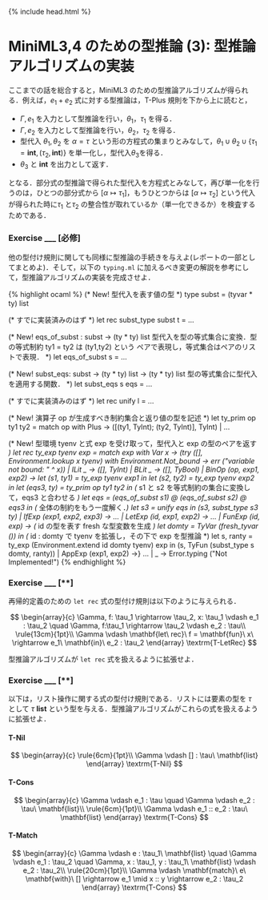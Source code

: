 {% include head.html %}

# MiniML3,4 のための型推論 (3): 型推論アルゴリズムの実装

ここまでの話を総合すると，MiniML3 のための型推論アルゴリズムが得られる．例えば，$e_1 + e_2$ 式に対する型推論は，$\textrm{T-Plus}$ 規則を下から上に読むと，

- $\Gamma, e_1$ を入力として型推論を行い，$\theta_1$，$\tau_1$ を得る．
- $\Gamma, e_2$ を入力として型推論を行い，$\theta_2$，$\tau_2$ を得る．
- 型代入 $\theta_1, \theta_2$ を $\alpha = \tau$ という形の方程式の集まりとみなして，$\theta_1 \cup \theta_2 \cup \{\tau_1 = \mathbf{int}, (\tau_2, \mathbf{int})\}$ を単一化し，型代入$\theta_3$を得る．
- $\theta_3$ と $\mathbf{int}$ を出力として返す．

となる．部分式の型推論で得られた型代入を方程式とみなして，再び単一化を行うのは，ひとつの部分式から $[\alpha \mapsto \tau_1]$，もうひとつからは $[\alpha \mapsto \tau_2]$ という代入が得られた時に$\tau_1$ と$\tau_2$ の整合性が取れているか（単一化できるか）を検査するためである．

### Exercise ___ [必修]
他の型付け規則に関しても同様に型推論の手続きを与えよ(レポートの一部としてまとめよ)．そして，以下の `typing.ml` に加えるべき変更の解説を参考にして，型推論アルゴリズムの実装を完成させよ．

{% highlight ocaml %}
(* New! 型代入を表す値の型 *)
type subst = (tyvar * ty) list

(* すでに実装済みのはず *)
let rec subst_type subst t = ...

(* New! eqs_of_subst : subst -> (ty * ty) list
   型代入を型の等式集合に変換．型の等式制約 ty1 = ty2 は (ty1,ty2) という
   ペアで表現し，等式集合はペアのリストで表現． *)
let eqs_of_subst s = ... 

(* New! 
   subst_eqs: subst -> (ty * ty) list -> (ty * ty) list
   型の等式集合に型代入を適用する関数． *)
let subst_eqs s eqs = ...

(* すでに実装済みのはず *)
let rec unify l = ... 

(* New! 演算子 op が生成すべき制約集合と返り値の型を記述 *)
let ty_prim op ty1 ty2 = match op with
    Plus -> ([(ty1, TyInt); (ty2, TyInt)], TyInt)
  | ...

(* New! 型環境 tyenv と式 exp を受け取って，型代入と exp の型のペアを返す *)
let rec ty_exp tyenv exp =
  match exp with
    Var x ->
     (try ([], Environment.lookup x tyenv) with
         Environment.Not_bound -> err ("variable not bound: " ^ x))
  | ILit _ -> ([], TyInt)
  | BLit _ -> ([], TyBool)
  | BinOp (op, exp1, exp2) ->
      let (s1, ty1) = ty_exp tyenv exp1 in
      let (s2, ty2) = ty_exp tyenv exp2 in
      let (eqs3, ty) = ty_prim op ty1 ty2 in
	  (* s1 と s2 を等式制約の集合に変換して，eqs3 と合わせる *)
      let eqs = (eqs_of_subst s1) @ (eqs_of_subst s2) @ eqs3 in
	  (* 全体の制約をもう一度解く．*)
      let s3 = unify eqs in (s3, subst_type s3 ty)
  | IfExp (exp1, exp2, exp3) -> ...
  | LetExp (id, exp1, exp2) -> ...
  | FunExp (id, exp) ->
      (* id の型を表す fresh な型変数を生成 *)
      let domty = TyVar (fresh_tyvar ()) in
	  (* id : domty で tyenv を拡張し，その下で exp を型推論 *)
      let s, ranty =
        ty_exp (Environment.extend id domty tyenv) exp in
        (s, TyFun (subst_type s domty, ranty))
  | AppExp (exp1, exp2) ->} ...
  | _ -> Error.typing ("Not Implemented!")
{% endhighlight %}

### Exercise ___ [**]
再帰的定義のための `let rec` 式の型付け規則は以下のように与えられる．

$$
\begin{array}{c}
\Gamma, f: \tau_1 \rightarrow \tau_2, x: \tau_1 \vdash e_1 : \tau_2 \quad
\Gamma, f:\tau_1 \rightarrow \tau_2 \vdash e_2 : \tau\\
\rule{13cm}{1pt}\\
\Gamma \vdash \mathbf{let\ rec}\ f = \mathbf{fun}\ x\ \rightarrow e_1\ \mathbf{in}\ e_2 : \tau_2
\end{array}
\textrm{T-LetRec}
$$

型推論アルゴリズムが `let rec` 式を扱えるように拡張せよ．



### Exercise ___ [**]

以下は，リスト操作に関する式の型付け規則である．リストには要素の型を $\tau$ として $\tau\ \mathbf{list}$ という型を与える．型推論アルゴリズムがこれらの式を扱えるように拡張せよ．

#### T-Nil

$$
\begin{array}{c}
\rule{6cm}{1pt}\\
\Gamma \vdash [] : \tau\ \mathbf{list}
\end{array}
\textrm{T-Nil}
$$

#### T-Cons

$$
\begin{array}{c}
\Gamma \vdash e_1 : \tau \quad
\Gamma \vdash e_2 : \tau\ \mathbf{list}\\
\rule{6cm}{1pt}\\
\Gamma \vdash e_1 :: e_2 : \tau\ \mathbf{list}
\end{array}
\textrm{T-Cons}
$$

#### T-Match

$$
\begin{array}{c}
\Gamma \vdash e : \tau_1\ \mathbf{list} \quad
\Gamma \vdash e_1 : \tau_2 \quad
\Gamma, x : \tau_1, y : \tau_1\ \mathbf{list} \vdash e_2 : \tau_2\\
\rule{20cm}{1pt}\\
	\Gamma \vdash \mathbf{match}\ e\ \mathbf{with}\ [] \rightarrow e_1 \mid x :: y \rightarrow e_2 : \tau_2
\end{array}
\textrm{T-Cons}
$$


